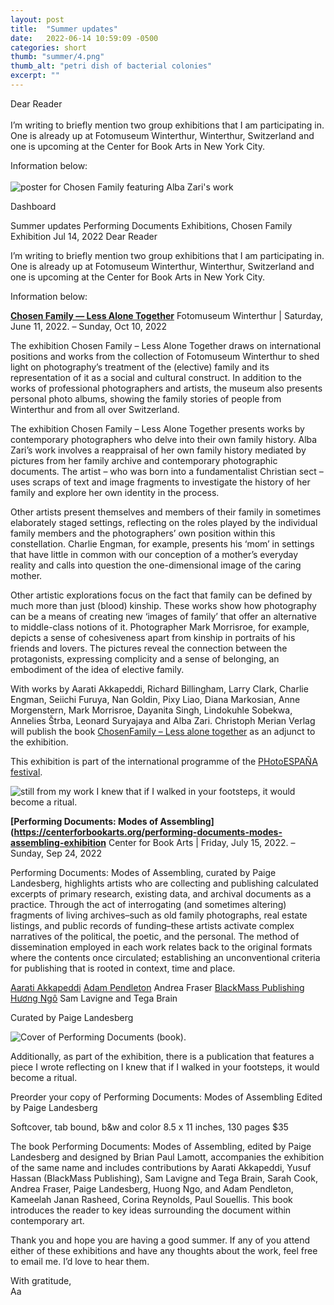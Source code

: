 ```yaml
---
layout: post
title:  "Summer updates"
date:   2022-06-14 10:59:09 -0500
categories: short
thumb: "summer/4.png"
thumb_alt: "petri dish of bacterial colonies"
excerpt: ""
---
```


Dear Reader<br><br>
I’m writing to briefly mention two group exhibitions that I am participating in. One is already up at Fotomuseum Winterthur, Winterthur, Switzerland and one is upcoming at the Center for Book Arts in New York City.

Information below:<br><br>
![poster for Chosen Family featuring Alba Zari's work](/fieldnotes/assets/images/summer/1.webp)


Dashboard


Summer updates
Performing Documents Exhibitions, Chosen Family Exhibition
Jul 14, 2022
Dear Reader

   I’m writing to briefly mention two group exhibitions that I am participating in. One is already up at Fotomuseum Winterthur, Winterthur, Switzerland and one is upcoming at the Center for Book Arts in New York City.

Information below:



<strong>[Chosen Family — Less Alone Together](https://www.fotomuseum.ch/en/exhibitions-post/wahlfamilie-zusammen-weniger-allein/)</strong>
Fotomuseum Winterthur | Saturday, June 11, 2022. – Sunday, Oct 10, 2022

The exhibition Chosen Family – Less Alone Together draws on international positions and works from the collection of Fotomuseum Winterthur to shed light on photography’s treatment of the (elective) family and its representation of it as a social and cultural construct. In addition to the works of professional photographers and artists, the museum also presents personal photo albums, showing the family stories of people from Winterthur and from all over Switzerland.

The exhibition Chosen Family – Less Alone Together presents works by contemporary photographers who delve into their own family history. Alba Zari’s work involves a reappraisal of her own family history mediated by pictures from her family archive and contemporary photographic documents. The artist – who was born into a fundamentalist Christian sect – uses scraps of text and image fragments to investigate the history of her family and explore her own identity in the process.

Other artists present themselves and members of their family in sometimes elaborately staged settings, reflecting on the roles played by the individual family members and the photographers’ own position within this constellation. Charlie Engman, for example, presents his ‘mom’ in settings that have little in common with our conception of a mother’s everyday reality and calls into question the one-dimensional image of the caring mother.

Other artistic explorations focus on the fact that family can be defined by much more than just (blood) kinship. These works show how photography can be a means of creating new ‘images of family’ that offer an alternative to middle-class notions of it. Photographer Mark Morrisroe, for example, depicts a sense of cohesiveness apart from kinship in portraits of his friends and lovers. The pictures reveal the connection between the protagonists, expressing complicity and a sense of belonging, an embodiment of the idea of elective family.

With works by Aarati Akkapeddi, Richard Billingham, Larry Clark, Charlie Engman, Seiichi Furuya, Nan Goldin, Pixy Liao, Diana Markosian, Anne Morgenstern, Mark Morrisroe, Dayanita Singh, Lindokuhle Sobekwa, Annelies Štrba, Leonard Suryajaya and Alba Zari. Christoph Merian Verlag will publish the book [ChosenFamily – Less alone together](https://www.merianverlag.ch/en/produkt/fotografie/chosenfamily/5f372590-9cf3-452c-96cb-a023f0e4d247.html) as an adjunct to the exhibition.

This exhibition is part of the international programme of the [PHotoESPAÑA festival](https://www.phe.es/festivalphe/).

![still from my work I knew that if I walked in your footsteps, it would become a ritual.](/fieldnotes/assets/images/summer/2.webp)

<strong>[Performing Documents: Modes of Assembling](https://centerforbookarts.org/performing-documents-modes-assembling-exhibition</strong>
Center for Book Arts | Friday, July 15, 2022. – Sunday, Sep 24, 2022

Performing Documents: Modes of Assembling, curated by Paige Landesberg, highlights artists who are collecting and publishing calculated excerpts of primary research, existing data, and archival documents as a practice. Through the act of interrogating (and sometimes altering) fragments of living archives–such as old family photographs, real estate listings, and public records of funding–these artists activate complex narratives of the political, the poetic, and the personal. The method of dissemination employed in each work relates back to the original formats where the contents once circulated; establishing an unconventional criteria for publishing that is rooted in context, time and place. 

[Aarati Akkapeddi](https://centerforbookarts.org/people/aarati-akkapeddi)
[Adam Pendleton](https://centerforbookarts.org/people/adam-pendleton)
Andrea Fraser 
[BlackMass Publishing](https://centerforbookarts.org/people/yusuf-hassan)
[Hương Ngô](https://centerforbookarts.org/people/huong-ngo)
Sam Lavigne and Tega Brain

Curated by Paige Landesberg

![Cover of Performing Documents (book).](/fieldnotes/assets/images/summer/3.webp)

Additionally, as part of the exhibition, there is a publication that features a piece I wrote reflecting on I knew that if I walked in your footsteps, it would become a ritual.

Preorder your copy of Performing Documents: Modes of Assembling
Edited by Paige Landesberg

Softcover, tab bound, b&w and color
8.5 x 11 inches, 130 pages
$35

The book Performing Documents: Modes of Assembling, edited by Paige Landesberg and designed by Brian Paul Lamott, accompanies the exhibition of the same name and includes contributions by Aarati Akkapeddi, Yusuf Hassan (BlackMass Publishing), Sam Lavigne and Tega Brain, Sarah Cook, Andrea Fraser, Paige Landesberg, Huong Ngo, and Adam Pendleton, Kameelah Janan Rasheed, Corina Reynolds, Paul Souellis. This book introduces the reader to key ideas surrounding the document within contemporary art.

Thank you and hope you are having a good summer. If any of you attend either of these exhibitions and have any thoughts about the work, feel free to email me. I’d love to hear them.

With gratitude,<br>
Aa